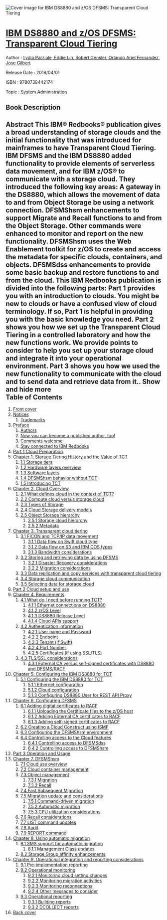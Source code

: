 ![Cover image for IBM DS8880 and z/OS DFSMS: Transparent Cloud Tiering](https://imgdetail.ebookreading.net/cover/cover/20200215/EB9780738442174.jpg)

[IBM DS8880 and z/OS DFSMS: Transparent Cloud Tiering](https://ebookreading.net/view/book/IBM+DS8880+and+z%2FOS+DFSMS%3A+Transparent+Cloud+Tiering-EB9780738442174_1.html "IBM DS8880 and z/OS DFSMS: Transparent Cloud Tiering")
====================================================================================================================

Author : [Lydia Parziale](https://ebookreading.net/search/author/Lydia+Parziale),[ Eddie Lin](https://ebookreading.net/search/author/+Eddie+Lin),[ Robert Gensler](https://ebookreading.net/search/author/+Robert+Gensler),[ Orlando Ariel Fernandez](https://ebookreading.net/search/author/+Orlando+Ariel+Fernandez),[ Jose Gilbert](https://ebookreading.net/search/author/+Jose+Gilbert)

Release Date : 2018/04/01

ISBN : 9780738442174

Topic : [System Administration](https://ebookreading.net/search/category/system-administration)

Book Description
-----------------

 Abstract
This IBM® Redbooks® publication gives a broad understanding of storage clouds and the initial functionality that was introduced for mainframes to have Transparent Cloud Tiering. IBM DFSMS and the IBM DS8880 added functionality to provide elements of serverless data movement, and for IBM z/OS® to communicate with a storage cloud. They introduced the following key areas:
A gateway in the DS8880, which allows the movement of data to and from Object Storage be using a network connection.
DFSMShsm enhancements to support Migrate and Recall functions to and from the Object Storage. Other commands were enhanced to monitor and report on the new functionality.
DFSMShsm uses the Web Enablement toolkit for z/OS to create and access the metadata for specific clouds, containers, and objects.
DFSMSdss enhancements to provide some basic backup and restore functions to and from the cloud.
 This IBM Redbooks publication is divided into the following parts:
Part 1 provides you with an introduction to clouds. You might be new to clouds or have a confused view of cloud terminology. If so, Part 1 is helpful in providing you with the basic knowledge you need.
Part 2 shows you how we set up the Transparent Cloud Tiering in a controlled laboratory and how the new functions work. We provide points to consider to help you set up your storage cloud and integrate it into your operational environment.
Part 3 shows you how we used the new functionality to communicate with the cloud and to send data and retrieve data from it..
        Show and hide more                
Table of Contents
-----------------

1. [Front cover](https://ebookreading.net/view/book/IBM+DS8880+and+z%2FOS+DFSMS%3A+Transparent+Cloud+Tiering-EB9780738442174_1.html#ww457511)
1. [Notices](https://ebookreading.net/view/book/IBM+DS8880+and+z%2FOS+DFSMS%3A+Transparent+Cloud+Tiering-EB9780738442174_3.html#ww460066)
    1. [Trademarks](https://ebookreading.net/view/book/IBM+DS8880+and+z%2FOS+DFSMS%3A+Transparent+Cloud+Tiering-EB9780738442174_3.html#ww459879)
1. [Preface](https://ebookreading.net/view/book/IBM+DS8880+and+z%2FOS+DFSMS%3A+Transparent+Cloud+Tiering-EB9780738442174_4.html#ww769426)
    1. [Authors](https://ebookreading.net/view/book/IBM+DS8880+and+z%2FOS+DFSMS%3A+Transparent+Cloud+Tiering-EB9780738442174_4.html#ww788065)
    1. [Now you can become a published author, too!](https://ebookreading.net/view/book/IBM+DS8880+and+z%2FOS+DFSMS%3A+Transparent+Cloud+Tiering-EB9780738442174_4.html#ww782335)
    1. [Comments welcome](https://ebookreading.net/view/book/IBM+DS8880+and+z%2FOS+DFSMS%3A+Transparent+Cloud+Tiering-EB9780738442174_4.html#ww775129)
    1. [Stay connected to IBM Redbooks](https://ebookreading.net/view/book/IBM+DS8880+and+z%2FOS+DFSMS%3A+Transparent+Cloud+Tiering-EB9780738442174_4.html#ww782351)
1. [Part 1 Cloud Preparation](https://ebookreading.net/view/book/IBM+DS8880+and+z%2FOS+DFSMS%3A+Transparent+Cloud+Tiering-EB9780738442174_5.html#ww454805)
1. [Chapter 1. Storage Tiering History and the Value of TCT](https://ebookreading.net/view/book/IBM+DS8880+and+z%2FOS+DFSMS%3A+Transparent+Cloud+Tiering-EB9780738442174_6.html#ww458935)
    1. [1.1 Storage tiers](https://ebookreading.net/view/book/IBM+DS8880+and+z%2FOS+DFSMS%3A+Transparent+Cloud+Tiering-EB9780738442174_6.html#ww460803)
    1. [1.2 Hardware layers overview](https://ebookreading.net/view/book/IBM+DS8880+and+z%2FOS+DFSMS%3A+Transparent+Cloud+Tiering-EB9780738442174_6.html#ww460805)
    1. [1.3 Software layers](https://ebookreading.net/view/book/IBM+DS8880+and+z%2FOS+DFSMS%3A+Transparent+Cloud+Tiering-EB9780738442174_6.html#ww460989)
    1. [1.4 DFSMShsm behavior without TCT](https://ebookreading.net/view/book/IBM+DS8880+and+z%2FOS+DFSMS%3A+Transparent+Cloud+Tiering-EB9780738442174_6.html#ww463040)
    1. [1.5 Introducing TCT](https://ebookreading.net/view/book/IBM+DS8880+and+z%2FOS+DFSMS%3A+Transparent+Cloud+Tiering-EB9780738442174_6.html#ww463344)
1. [Chapter 2. Cloud Overview](https://ebookreading.net/view/book/IBM+DS8880+and+z%2FOS+DFSMS%3A+Transparent+Cloud+Tiering-EB9780738442174_7.html#ww458935)
    1. [2.1 What defines cloud in the context of TCT?](https://ebookreading.net/view/book/IBM+DS8880+and+z%2FOS+DFSMS%3A+Transparent+Cloud+Tiering-EB9780738442174_7.html#ww458965)
    1. [2.2 Compute cloud versus storage cloud](https://ebookreading.net/view/book/IBM+DS8880+and+z%2FOS+DFSMS%3A+Transparent+Cloud+Tiering-EB9780738442174_7.html#ww464972)
    1. [2.3 Types of Storage](https://ebookreading.net/view/book/IBM+DS8880+and+z%2FOS+DFSMS%3A+Transparent+Cloud+Tiering-EB9780738442174_7.html#ww465013)
    1. [2.4 Cloud Storage delivery models](https://ebookreading.net/view/book/IBM+DS8880+and+z%2FOS+DFSMS%3A+Transparent+Cloud+Tiering-EB9780738442174_7.html#ww465224)
    1. [2.5 Object Storage hierarchy](https://ebookreading.net/view/book/IBM+DS8880+and+z%2FOS+DFSMS%3A+Transparent+Cloud+Tiering-EB9780738442174_7.html#ww465247)
        1. [2.5.1 Storage cloud hierarchy](https://ebookreading.net/view/book/IBM+DS8880+and+z%2FOS+DFSMS%3A+Transparent+Cloud+Tiering-EB9780738442174_7.html#ww465075)
        1. [2.5.2 Metadata](https://ebookreading.net/view/book/IBM+DS8880+and+z%2FOS+DFSMS%3A+Transparent+Cloud+Tiering-EB9780738442174_7.html#ww465123)
1. [Chapter 3. Transparent cloud tiering](https://ebookreading.net/view/book/IBM+DS8880+and+z%2FOS+DFSMS%3A+Transparent+Cloud+Tiering-EB9780738442174_8.html#ww458935)
    1. [3.1 FICON and TCP/IP data movement](https://ebookreading.net/view/book/IBM+DS8880+and+z%2FOS+DFSMS%3A+Transparent+Cloud+Tiering-EB9780738442174_8.html#ww468272)
        1. [3.1.1 Data flow on Swift cloud type](https://ebookreading.net/view/book/IBM+DS8880+and+z%2FOS+DFSMS%3A+Transparent+Cloud+Tiering-EB9780738442174_8.html#ww468532)
        1. [3.1.2 Data flow on S3 and IBM COS types](https://ebookreading.net/view/book/IBM+DS8880+and+z%2FOS+DFSMS%3A+Transparent+Cloud+Tiering-EB9780738442174_8.html#ww471076)
        1. [3.1.3 Bandwidth considerations](https://ebookreading.net/view/book/IBM+DS8880+and+z%2FOS+DFSMS%3A+Transparent+Cloud+Tiering-EB9780738442174_8.html#ww469778)
    1. [3.2 Storing and retrieving data by using DFSMS](https://ebookreading.net/view/book/IBM+DS8880+and+z%2FOS+DFSMS%3A+Transparent+Cloud+Tiering-EB9780738442174_8.html#ww469244)
        1. [3.2.1 Disaster Recovery considerations](https://ebookreading.net/view/book/IBM+DS8880+and+z%2FOS+DFSMS%3A+Transparent+Cloud+Tiering-EB9780738442174_8.html#ww469301)
        1. [3.2.2 Migration considerations](https://ebookreading.net/view/book/IBM+DS8880+and+z%2FOS+DFSMS%3A+Transparent+Cloud+Tiering-EB9780738442174_8.html#ww469601)
    1. [3.3 Data replication and copy services with transparent cloud tiering](https://ebookreading.net/view/book/IBM+DS8880+and+z%2FOS+DFSMS%3A+Transparent+Cloud+Tiering-EB9780738442174_8.html#ww470259)
    1. [3.4 Storage cloud communication](https://ebookreading.net/view/book/IBM+DS8880+and+z%2FOS+DFSMS%3A+Transparent+Cloud+Tiering-EB9780738442174_8.html#ww470057)
    1. [3.5 Selecting data for storage cloud](https://ebookreading.net/view/book/IBM+DS8880+and+z%2FOS+DFSMS%3A+Transparent+Cloud+Tiering-EB9780738442174_8.html#ww462090)
1. [Part 2 Cloud setup and use](https://ebookreading.net/view/book/IBM+DS8880+and+z%2FOS+DFSMS%3A+Transparent+Cloud+Tiering-EB9780738442174_9.html#ww454805)
1. [Chapter 4. Requirements](https://ebookreading.net/view/book/IBM+DS8880+and+z%2FOS+DFSMS%3A+Transparent+Cloud+Tiering-EB9780738442174_10.html#ww463946)
    1. [4.1 What do I need before running TCT?](https://ebookreading.net/view/book/IBM+DS8880+and+z%2FOS+DFSMS%3A+Transparent+Cloud+Tiering-EB9780738442174_10.html#ww458965)
        1. [4.1.1 Ethernet connections on DS8880](https://ebookreading.net/view/book/IBM+DS8880+and+z%2FOS+DFSMS%3A+Transparent+Cloud+Tiering-EB9780738442174_10.html#ww470252)
        1. [4.1.2 z/OS Level](https://ebookreading.net/view/book/IBM+DS8880+and+z%2FOS+DFSMS%3A+Transparent+Cloud+Tiering-EB9780738442174_10.html#ww470087)
        1. [4.1.3 DS8880 Release Level](https://ebookreading.net/view/book/IBM+DS8880+and+z%2FOS+DFSMS%3A+Transparent+Cloud+Tiering-EB9780738442174_10.html#ww464295)
        1. [4.1.4 Cloud APIs support](https://ebookreading.net/view/book/IBM+DS8880+and+z%2FOS+DFSMS%3A+Transparent+Cloud+Tiering-EB9780738442174_10.html#ww477496)
    1. [4.2 Authentication information](https://ebookreading.net/view/book/IBM+DS8880+and+z%2FOS+DFSMS%3A+Transparent+Cloud+Tiering-EB9780738442174_10.html#ww465974)
        1. [4.2.1 User name and Password](https://ebookreading.net/view/book/IBM+DS8880+and+z%2FOS+DFSMS%3A+Transparent+Cloud+Tiering-EB9780738442174_10.html#ww472146)
        1. [4.2.2 Endpoint](https://ebookreading.net/view/book/IBM+DS8880+and+z%2FOS+DFSMS%3A+Transparent+Cloud+Tiering-EB9780738442174_10.html#ww472225)
        1. [4.2.3 Tenant (if Swift)](https://ebookreading.net/view/book/IBM+DS8880+and+z%2FOS+DFSMS%3A+Transparent+Cloud+Tiering-EB9780738442174_10.html#ww464482)
        1. [4.2.4 Port Number](https://ebookreading.net/view/book/IBM+DS8880+and+z%2FOS+DFSMS%3A+Transparent+Cloud+Tiering-EB9780738442174_10.html#ww464483)
        1. [4.2.5 Certificates (if using SSL/TLS)](https://ebookreading.net/view/book/IBM+DS8880+and+z%2FOS+DFSMS%3A+Transparent+Cloud+Tiering-EB9780738442174_10.html#ww466129)
    1. [4.3 TLS/SSL considerations](https://ebookreading.net/view/book/IBM+DS8880+and+z%2FOS+DFSMS%3A+Transparent+Cloud+Tiering-EB9780738442174_10.html#ww468186)
        1. [4.3.1 External CA versus self-signed certificates with DS8880 and DFSMS/RACF](https://ebookreading.net/view/book/IBM+DS8880+and+z%2FOS+DFSMS%3A+Transparent+Cloud+Tiering-EB9780738442174_10.html#ww464701)
1. [Chapter 5. Configuring the IBM DS8880 for TCT](https://ebookreading.net/view/book/IBM+DS8880+and+z%2FOS+DFSMS%3A+Transparent+Cloud+Tiering-EB9780738442174_11.html#ww458935)
    1. [5.1 Configuring the IBM DS8880 for TCT](https://ebookreading.net/view/book/IBM+DS8880+and+z%2FOS+DFSMS%3A+Transparent+Cloud+Tiering-EB9780738442174_11.html#ww461107)
        1. [5.1.1 Ethernet configuration](https://ebookreading.net/view/book/IBM+DS8880+and+z%2FOS+DFSMS%3A+Transparent+Cloud+Tiering-EB9780738442174_11.html#ww461233)
        1. [5.1.2 Cloud configuration](https://ebookreading.net/view/book/IBM+DS8880+and+z%2FOS+DFSMS%3A+Transparent+Cloud+Tiering-EB9780738442174_11.html#ww461291)
        1. [5.1.3 Configuring DS8880 User for REST API Proxy](https://ebookreading.net/view/book/IBM+DS8880+and+z%2FOS+DFSMS%3A+Transparent+Cloud+Tiering-EB9780738442174_11.html#ww461225)
1. [Chapter 6. Configuring DFSMS](https://ebookreading.net/view/book/IBM+DS8880+and+z%2FOS+DFSMS%3A+Transparent+Cloud+Tiering-EB9780738442174_12.html#ww465091)
    1. [6.1 Adding digital certificates to RACF](https://ebookreading.net/view/book/IBM+DS8880+and+z%2FOS+DFSMS%3A+Transparent+Cloud+Tiering-EB9780738442174_12.html#ww465141)
        1. [6.1.1 Uploading the Certificate files to the z/OS host](https://ebookreading.net/view/book/IBM+DS8880+and+z%2FOS+DFSMS%3A+Transparent+Cloud+Tiering-EB9780738442174_12.html#ww470066)
        1. [6.1.2 Adding External CA certificates to RACF](https://ebookreading.net/view/book/IBM+DS8880+and+z%2FOS+DFSMS%3A+Transparent+Cloud+Tiering-EB9780738442174_12.html#ww465143)
        1. [6.1.3 Adding self-signed certificates to RACF](https://ebookreading.net/view/book/IBM+DS8880+and+z%2FOS+DFSMS%3A+Transparent+Cloud+Tiering-EB9780738442174_12.html#ww465188)
    1. [6.2 Creating a Cloud Construct using ISMF](https://ebookreading.net/view/book/IBM+DS8880+and+z%2FOS+DFSMS%3A+Transparent+Cloud+Tiering-EB9780738442174_12.html#ww465201)
    1. [6.3 Configuring the DFSMShsm environment](https://ebookreading.net/view/book/IBM+DS8880+and+z%2FOS+DFSMS%3A+Transparent+Cloud+Tiering-EB9780738442174_12.html#ww472049)
    1. [6.4 Controlling access to the Cloud features](https://ebookreading.net/view/book/IBM+DS8880+and+z%2FOS+DFSMS%3A+Transparent+Cloud+Tiering-EB9780738442174_12.html#ww470281)
        1. [6.4.1 Controlling access to DFSMSdss](https://ebookreading.net/view/book/IBM+DS8880+and+z%2FOS+DFSMS%3A+Transparent+Cloud+Tiering-EB9780738442174_12.html#ww470295)
        1. [6.4.2 Controlling access to DFSMShsm](https://ebookreading.net/view/book/IBM+DS8880+and+z%2FOS+DFSMS%3A+Transparent+Cloud+Tiering-EB9780738442174_12.html#ww469532)
1. [Part 3 Operation and Usage](https://ebookreading.net/view/book/IBM+DS8880+and+z%2FOS+DFSMS%3A+Transparent+Cloud+Tiering-EB9780738442174_13.html#ww456218)
1. [Chapter 7. DFSMShsm](https://ebookreading.net/view/book/IBM+DS8880+and+z%2FOS+DFSMS%3A+Transparent+Cloud+Tiering-EB9780738442174_14.html#ww458935)
    1. [7.1 Cloud use overview](https://ebookreading.net/view/book/IBM+DS8880+and+z%2FOS+DFSMS%3A+Transparent+Cloud+Tiering-EB9780738442174_14.html#ww458965)
    1. [7.2 Cloud container management](https://ebookreading.net/view/book/IBM+DS8880+and+z%2FOS+DFSMS%3A+Transparent+Cloud+Tiering-EB9780738442174_14.html#ww461309)
    1. [7.3 Object management](https://ebookreading.net/view/book/IBM+DS8880+and+z%2FOS+DFSMS%3A+Transparent+Cloud+Tiering-EB9780738442174_14.html#ww461475)
        1. [7.3.1 Migration](https://ebookreading.net/view/book/IBM+DS8880+and+z%2FOS+DFSMS%3A+Transparent+Cloud+Tiering-EB9780738442174_14.html#ww461769)
        1. [7.3.2 Recall](https://ebookreading.net/view/book/IBM+DS8880+and+z%2FOS+DFSMS%3A+Transparent+Cloud+Tiering-EB9780738442174_14.html#ww461778)
    1. [7.4 Fast Subsequent Migration](https://ebookreading.net/view/book/IBM+DS8880+and+z%2FOS+DFSMS%3A+Transparent+Cloud+Tiering-EB9780738442174_14.html#ww461782)
    1. [7.5 Migration update and considerations](https://ebookreading.net/view/book/IBM+DS8880+and+z%2FOS+DFSMS%3A+Transparent+Cloud+Tiering-EB9780738442174_14.html#ww461787)
        1. [7.5.1 Command-driven migration](https://ebookreading.net/view/book/IBM+DS8880+and+z%2FOS+DFSMS%3A+Transparent+Cloud+Tiering-EB9780738442174_14.html#ww472448)
        1. [7.5.2 Automatic migration](https://ebookreading.net/view/book/IBM+DS8880+and+z%2FOS+DFSMS%3A+Transparent+Cloud+Tiering-EB9780738442174_14.html#ww473192)
        1. [7.5.3 CPU utilization considerations](https://ebookreading.net/view/book/IBM+DS8880+and+z%2FOS+DFSMS%3A+Transparent+Cloud+Tiering-EB9780738442174_14.html#ww474857)
    1. [7.6 Recall considerations](https://ebookreading.net/view/book/IBM+DS8880+and+z%2FOS+DFSMS%3A+Transparent+Cloud+Tiering-EB9780738442174_14.html#ww463035)
    1. [7.7 LIST command updates](https://ebookreading.net/view/book/IBM+DS8880+and+z%2FOS+DFSMS%3A+Transparent+Cloud+Tiering-EB9780738442174_14.html#ww463254)
    1. [7.8 Audit](https://ebookreading.net/view/book/IBM+DS8880+and+z%2FOS+DFSMS%3A+Transparent+Cloud+Tiering-EB9780738442174_14.html#ww464251)
    1. [7.9 REPORT command](https://ebookreading.net/view/book/IBM+DS8880+and+z%2FOS+DFSMS%3A+Transparent+Cloud+Tiering-EB9780738442174_14.html#ww463965)
1. [Chapter 8. Using automatic migration](https://ebookreading.net/view/book/IBM+DS8880+and+z%2FOS+DFSMS%3A+Transparent+Cloud+Tiering-EB9780738442174_15.html#ww466630)
    1. [8.1 SMS support for automatic migration](https://ebookreading.net/view/book/IBM+DS8880+and+z%2FOS+DFSMS%3A+Transparent+Cloud+Tiering-EB9780738442174_15.html#ww470914)
        1. [8.1.1 Management Class updates](https://ebookreading.net/view/book/IBM+DS8880+and+z%2FOS+DFSMS%3A+Transparent+Cloud+Tiering-EB9780738442174_15.html#ww470917)
    1. [8.2 Storage Group affinity enhancements](https://ebookreading.net/view/book/IBM+DS8880+and+z%2FOS+DFSMS%3A+Transparent+Cloud+Tiering-EB9780738442174_15.html#ww470950)
1. [Chapter 9. Operational integration and reporting considerations](https://ebookreading.net/view/book/IBM+DS8880+and+z%2FOS+DFSMS%3A+Transparent+Cloud+Tiering-EB9780738442174_16.html#ww458935)
    1. [9.1 Pre-implementation reporting](https://ebookreading.net/view/book/IBM+DS8880+and+z%2FOS+DFSMS%3A+Transparent+Cloud+Tiering-EB9780738442174_16.html#ww460884)
    1. [9.2 Operational monitoring](https://ebookreading.net/view/book/IBM+DS8880+and+z%2FOS+DFSMS%3A+Transparent+Cloud+Tiering-EB9780738442174_16.html#ww461255)
        1. [9.2.1 Monitoring cloud setting changes](https://ebookreading.net/view/book/IBM+DS8880+and+z%2FOS+DFSMS%3A+Transparent+Cloud+Tiering-EB9780738442174_16.html#ww460887)
        1. [9.2.2 Monitoring migration activities](https://ebookreading.net/view/book/IBM+DS8880+and+z%2FOS+DFSMS%3A+Transparent+Cloud+Tiering-EB9780738442174_16.html#ww460909)
        1. [9.2.3 Monitoring reconnections](https://ebookreading.net/view/book/IBM+DS8880+and+z%2FOS+DFSMS%3A+Transparent+Cloud+Tiering-EB9780738442174_16.html#ww460930)
        1. [9.2.4 Other messages to consider](https://ebookreading.net/view/book/IBM+DS8880+and+z%2FOS+DFSMS%3A+Transparent+Cloud+Tiering-EB9780738442174_16.html#ww460951)
    1. [9.3 Operational reporting](https://ebookreading.net/view/book/IBM+DS8880+and+z%2FOS+DFSMS%3A+Transparent+Cloud+Tiering-EB9780738442174_16.html#ww460965)
        1. [9.3.1 Building reports](https://ebookreading.net/view/book/IBM+DS8880+and+z%2FOS+DFSMS%3A+Transparent+Cloud+Tiering-EB9780738442174_16.html#ww460968)
        1. [9.3.2 DCOLLECT reports](https://ebookreading.net/view/book/IBM+DS8880+and+z%2FOS+DFSMS%3A+Transparent+Cloud+Tiering-EB9780738442174_16.html#ww461358)
1. [Back cover](https://ebookreading.net/view/book/IBM+DS8880+and+z%2FOS+DFSMS%3A+Transparent+Cloud+Tiering-EB9780738442174_18.html#ww465861)
